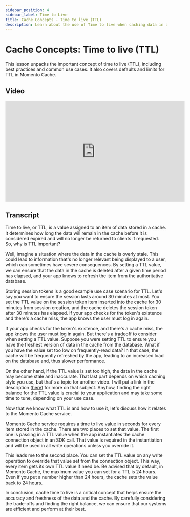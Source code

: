 ```yaml
---
sidebar_position: 4
sidebar_label: Time to Live
title: Cache Concepts - Time to live (TTL)
description: Learn about the use of Time to live when caching data in a high speed serverless managed cache.
---
```


# Cache Concepts: Time to live (TTL)

This lesson unpacks the important concept of time to live (TTL), including best practices and common use cases. It also covers defaults and limits for TTL in Momento Cache.

## Video

<iframe width="560" height="315" src="https://www.youtube.com/embed/FDmk6RP8-b0" title="YouTube video player" frameborder="0" allow="accelerometer; autoplay; clipboard-write; encrypted-media; gyroscope; picture-in-picture; web-share" allowfullscreen></iframe>

## Transcript

Time to live, or TTL, is a value assigned to an item of data stored in a cache. It determines how long the data will remain in the cache before it is considered expired and will no longer be returned to clients if requested. So, why is TTL important?

Well, imagine a situation where the data in the cache is overly stale. This could lead to information that's no longer relevant being displayed to a user, which can sometimes have severe consequences. By setting a TTL value, we can ensure that the data in the cache is deleted after a given time period has elapsed, and your app knows to refresh the item from the authoritative database.

Storing session tokens is a good example use case scenario for TTL. Let's say you want to ensure the session lasts around 30 minutes at most. You set the TTL value on the session token item inserted into the cache for 30 minutes from session creation, and the cache deletes the session token after 30 minutes has elapsed. If your app checks for the token's existence and there's a cache miss, the app knows the user must log in again.

If your app checks for the token's existence, and there's a cache miss, the app knows the user must log in again. But there's a tradeoff to consider when setting a TTL value. Suppose you were setting TTL to ensure you have the freshest version of data in the cache from the database. What if you have the value set too low on frequently-read data? In that case, the cache will be frequently refreshed by the app, leading to an increased load on the database and, thus slower performance.

On the other hand, if the TTL value is set too high, the data in the cache may become stale and inaccurate. That last part depends on which caching style you use, but that's a topic for another video. I will put a link in the description ([here](https://docs.momentohq.com/introduction/common-caching-patterns)) for more on that subject. Anyhow, finding the right balance for the TTL value is crucial to your application and may take some time to tune, depending on your use case.

Now that we know what TTL is and how to use it, let's discuss how it relates to the Momento Cache service.

Momento Cache service requires a time to live value in seconds for every item stored in the cache. There are two places to set that value. The first one is passing in a TTL value when the app instantiates the cache connection object in an SDK call. That value is required in the instantiation and will be used in all write operations unless you override it.

This leads me to the second place. You can set the TTL value on any write operation to override that value set from the connection object. This way, every item gets its own TTL value if need be. Be advised that by default, in Momento Cache, the maximum value you can set for a TTL is 24 hours. Even if you put a number higher than 24 hours, the cache sets the value back to 24 hours.

In conclusion, cache time to live is a critical concept that helps ensure the accuracy and freshness of the data and the cache. By carefully considering the trade-offs and finding the right balance, we can ensure that our systems are efficient and perform at their best.
